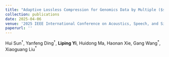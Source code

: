 ```yaml
--- 
title: "Adaptive Lossless Compression for Genomics Data by Multiple ($s, k$)-mer Encoding and XLSTM" 
collection: publications 
date: 2025-04-06
venue: '2025 IEEE International Conference on Acoustics, Speech, and Signal Processing (ICASSP)' 
paperurl: '' 
--- 
```


Hui Sun$^{\dagger}$, Yanfeng Ding$^{\dagger}$, **Liping Yi**, Huidong Ma, Haonan Xie, Gang Wang$^{\ast}$, Xiaoguang Liu$^{\ast}$
